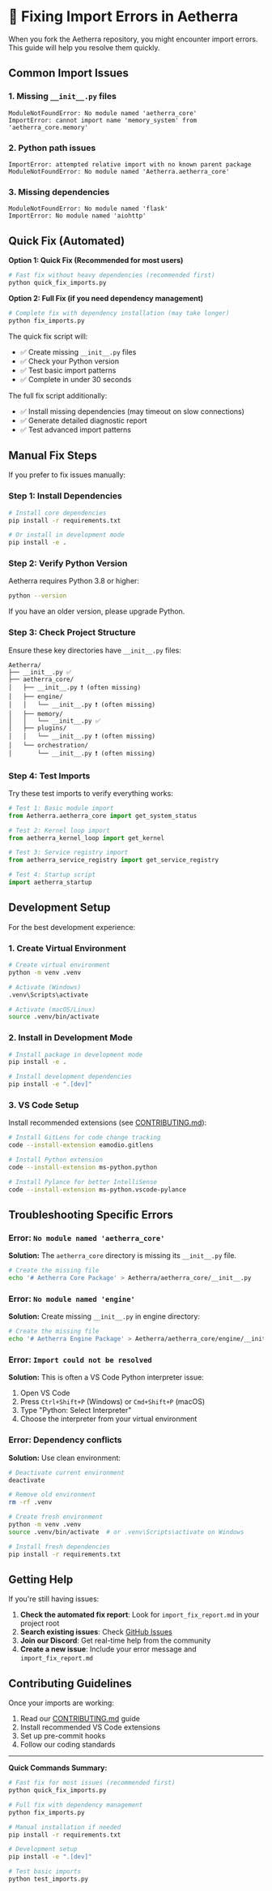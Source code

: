 # 🔧 Fixing Import Errors in Aetherra

When you fork the Aetherra repository, you might encounter import errors. This guide will help you resolve them quickly.

## Common Import Issues

### 1. **Missing `__init__.py` files**
```
ModuleNotFoundError: No module named 'aetherra_core'
ImportError: cannot import name 'memory_system' from 'aetherra_core.memory'
```

### 2. **Python path issues**
```
ImportError: attempted relative import with no known parent package
ModuleNotFoundError: No module named 'Aetherra.aetherra_core'
```

### 3. **Missing dependencies**
```
ModuleNotFoundError: No module named 'flask'
ImportError: No module named 'aiohttp'
```

## Quick Fix (Automated)

**Option 1: Quick Fix (Recommended for most users)**

```bash
# Fast fix without heavy dependencies (recommended first)
python quick_fix_imports.py
```

**Option 2: Full Fix (if you need dependency management)**

```bash
# Complete fix with dependency installation (may take longer)
python fix_imports.py
```

The quick fix script will:
- ✅ Create missing `__init__.py` files
- ✅ Check your Python version  
- ✅ Test basic import patterns
- ✅ Complete in under 30 seconds

The full fix script additionally:
- ✅ Install missing dependencies (may timeout on slow connections)
- ✅ Generate detailed diagnostic report
- ✅ Test advanced import patterns

## Manual Fix Steps

If you prefer to fix issues manually:

### Step 1: Install Dependencies

```bash
# Install core dependencies
pip install -r requirements.txt

# Or install in development mode
pip install -e .
```

### Step 2: Verify Python Version

Aetherra requires Python 3.8 or higher:

```bash
python --version
```

If you have an older version, please upgrade Python.

### Step 3: Check Project Structure

Ensure these key directories have `__init__.py` files:

```
Aetherra/
├── __init__.py ✅
├── aetherra_core/
│   ├── __init__.py ❗ (often missing)
│   ├── engine/
│   │   └── __init__.py ❗ (often missing)
│   ├── memory/
│   │   └── __init__.py ✅
│   ├── plugins/
│   │   └── __init__.py ❗ (often missing)
│   └── orchestration/
│       └── __init__.py ❗ (often missing)
```

### Step 4: Test Imports

Try these test imports to verify everything works:

```python
# Test 1: Basic module import
from Aetherra.aetherra_core import get_system_status

# Test 2: Kernel loop import
from aetherra_kernel_loop import get_kernel

# Test 3: Service registry import
from aetherra_service_registry import get_service_registry

# Test 4: Startup script
import aetherra_startup
```

## Development Setup

For the best development experience:

### 1. Create Virtual Environment

```bash
# Create virtual environment
python -m venv .venv

# Activate (Windows)
.venv\Scripts\activate

# Activate (macOS/Linux)
source .venv/bin/activate
```

### 2. Install in Development Mode

```bash
# Install package in development mode
pip install -e .

# Install development dependencies
pip install -e ".[dev]"
```

### 3. VS Code Setup

Install recommended extensions (see [CONTRIBUTING.md](CONTRIBUTING.md)):

```bash
# Install GitLens for code change tracking
code --install-extension eamodio.gitlens

# Install Python extension
code --install-extension ms-python.python

# Install Pylance for better IntelliSense
code --install-extension ms-python.vscode-pylance
```

## Troubleshooting Specific Errors

### Error: `No module named 'aetherra_core'`

**Solution:** The `aetherra_core` directory is missing its `__init__.py` file.

```bash
# Create the missing file
echo '# Aetherra Core Package' > Aetherra/aetherra_core/__init__.py
```

### Error: `No module named 'engine'`

**Solution:** Create missing `__init__.py` in engine directory:

```bash
# Create the missing file
echo '# Aetherra Engine Package' > Aetherra/aetherra_core/engine/__init__.py
```

### Error: `Import could not be resolved`

**Solution:** This is often a VS Code Python interpreter issue:

1. Open VS Code
2. Press `Ctrl+Shift+P` (Windows) or `Cmd+Shift+P` (macOS)
3. Type "Python: Select Interpreter"
4. Choose the interpreter from your virtual environment

### Error: Dependency conflicts

**Solution:** Use clean environment:

```bash
# Deactivate current environment
deactivate

# Remove old environment
rm -rf .venv

# Create fresh environment
python -m venv .venv
source .venv/bin/activate  # or .venv\Scripts\activate on Windows

# Install fresh dependencies
pip install -r requirements.txt
```

## Getting Help

If you're still having issues:

1. **Check the automated fix report**: Look for `import_fix_report.md` in your project root
2. **Search existing issues**: Check [GitHub Issues](https://github.com/AetherraLabs/Aetherra/issues)
3. **Join our Discord**: Get real-time help from the community
4. **Create a new issue**: Include your error message and `import_fix_report.md`

## Contributing Guidelines

Once your imports are working:

1. Read our [CONTRIBUTING.md](CONTRIBUTING.md) guide
2. Install recommended VS Code extensions
3. Set up pre-commit hooks
4. Follow our coding standards

---

**Quick Commands Summary:**

```bash
# Fast fix for most issues (recommended first)
python quick_fix_imports.py

# Full fix with dependency management  
python fix_imports.py

# Manual installation if needed
pip install -r requirements.txt

# Development setup
pip install -e ".[dev]"

# Test basic imports
python test_imports.py
```

